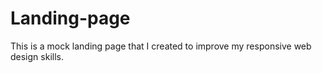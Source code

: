 # Landing-page
This is a mock landing page that I created to improve my responsive web design skills.
